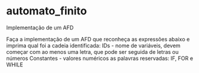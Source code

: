 # automato_finito
Implementação de um AFD

Faça a implementação de um AFD que reconheça as expressões abaixo e imprima qual foi a cadeia identificada:
IDs - nome de variáveis, devem começar com ao menos uma letra, que pode ser seguida de letras ou números
Constantes - valores numéricos
as palavras reservadas: IF, FOR e WHILE
